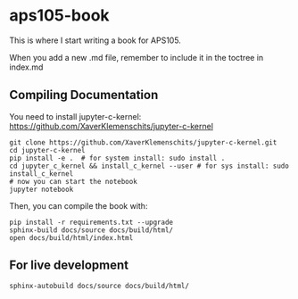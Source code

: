 # aps105-book
This is where I start writing a book for APS105.

When you add a new .md file, remember to include it in the toctree in index.md

## Compiling Documentation

You need to install jupyter-c-kernel: https://github.com/XaverKlemenschits/jupyter-c-kernel
```
git clone https://github.com/XaverKlemenschits/jupyter-c-kernel.git
cd jupyter-c-kernel
pip install -e .  # for system install: sudo install .
cd jupyter_c_kernel && install_c_kernel --user # for sys install: sudo install_c_kernel
# now you can start the notebook
jupyter notebook
```

Then, you can compile the book with:

```
pip install -r requirements.txt --upgrade
sphinx-build docs/source docs/build/html/
open docs/build/html/index.html
```

## For live development

```
sphinx-autobuild docs/source docs/build/html/
```
